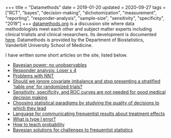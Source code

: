 +++
title = "Datamethods"
date = 2019-01-20
updated = 2020-09-27
tags = ["RCT", "bayes", "decision-making", "dichotomization",
"measurement", "reporting", "responder-analysis", "sample-size",
"sensitivity", "specificity", "2019"]
+++
[datamethods.org](https://discourse.datamethods.org) is a discussion site where
data methodologists meet each other and subject matter experts
including clinical trialists and clinical researchers.  Its
development is documented [here](/post/disc).  Datamethods is provided
by the Department of Biostatistics, Vanderbilt University School of Medicine.

I have written some short articles on the site, listed below.

-   [Bayesian power: no unobservables](https://discourse.datamethods.org/t/bayesian-power-no-unobservables)
-   [Responder analysis: Loser x 4](https://discourse.datamethods.org/t/responder-analysis-loser-x-4)
-   [Problems with NNT](https://discourse.datamethods.org/t/problems-with-nnt)
-   [Should we ignore covariate imbalance and stop presenting a stratified 'table one' for randomized trials?](https://discourse.datamethods.org/t/should-we-ignore-covariate-imbalance-and-stop-presenting-a-stratified-table-one-for-randomized-trials)
-   [Sensitivity, specificity, and ROC curves are not needed for good medical decision making](https://discourse.datamethods.org/t/sensitivity-specificity-and-roc-curves-are-not-needed-for-good-medical-decision-making)
-   [Choosing statistical paradigms by studying the quality of decisions to which they lead](https://discourse.datamethods.org/t/choosing-statistical-paradigms-by-studying-the-quality-of-decisions-to-which-they-lead)
-   [Language for communicating frequentist results about treatment
    effects](https://discourse.datamethods.org/t/language-for-communicating-frequentist-results-about-treatment-effects)
-   [What is type I error?](https://discourse.datamethods.org/t/what-is-type-i-error)
-   [How to teach probability](https://discourse.datamethods.org/t/how-to-teach-probability)
-   [Bayesian solutions for challenges to frequentist statistics](https://discourse.datamethods.org/t/bayesian-solutions-for-challenges-to-frequentist-statistics)
